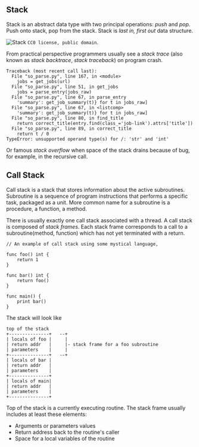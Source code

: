 ## Stack
Stack is an abstract data type with two principal operations: *push* and *pop*. Push onto stack, pop from the stack. Stack is *last in, first out* data structure.

![Stack](https://upload.wikimedia.org/wikipedia/commons/b/b4/Lifo_stack.png) `CC0 license, public domain`.

From practical perspective programmers usually see a *stack trace* (also known as *stack backtrace*, *stack traceback*) on program crash.

```
Traceback (most recent call last):
  File "so_parse.py", line 167, in <module>
    jobs = get_jobs(url)
  File "so_parse.py", line 51, in get_jobs
    jobs = parse_entry(jobs_raw)
  File "so_parse.py", line 67, in parse_entry
    'summary': get_job_summary(t)} for t in jobs_raw]
  File "so_parse.py", line 67, in <listcomp>
    'summary': get_job_summary(t)} for t in jobs_raw]
  File "so_parse.py", line 80, in find_title
    return correct_title(entry.find(class_='job-link').attrs['title'])
  File "so_parse.py", line 89, in correct_title
    return t / 0
TypeError: unsupported operand type(s) for /: 'str' and 'int'
```

Or famous *stack overflow* when space of the stack drains because of bug, for example, in the recursive call.


## Call Stack
Call stack is a stack that stores information about the active subroutines. Subroutine is a sequence of program instructions that performs a specific task, packaged as a unit. More common name for a subroutine is a procedure, a function, a method.

There is usually exactly one call stack associated with a thread. A call stack is composed of *stack frames*. Each stack frame corresponds to a call to a subroutine(method, function) which has not yet terminated with a return.

```
// An example of call stack using some mystical language,

func foo() int {
	return 1
}

func bar() int {
	return foo()
}

func main() {
	print bar()	
}
```

The stack will look like

```
top of the stack
+---------------+	--+
| locals of foo |	  |
| return addr 	|	  |- stack frame for a foo subroutine
| parameters	|	  |
+---------------+   --+
| locals of bar |
| return addr 	|
| parameters 	|
+---------------+
| locals of main|
| return addr 	|
| parameters 	|
+---------------+
```

Top of the stack is a currently executing routine. The stack frame usually includes at least these elements:

- Arguments or parameters values
- Return address back to the routine's caller
- Space for a local variables of the routine
